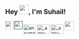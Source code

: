 ## Hey <img src="https://github.com/TheDudeThatCode/TheDudeThatCode/blob/master/Assets/Hi.gif" width="29px">, I'm Suhail!
<a href="https://www.linkedin.com/in/suhail-ahmad-06329b218/" target="blank"><img align="center" src="https://raw.githubusercontent.com/rahuldkjain/github-profile-readme-generator/master/src/images/icons/Social/linked-in-alt.svg" alt="ansuman-behera-7b00b61b6" height="30" width="40" /></a>
 <a href="https://twitter.com/suhaillahmadd" target="blank"><img align="center" src="https://raw.githubusercontent.com/rahuldkjain/github-profile-readme-generator/master/src/images/icons/Social/twitter.svg" alt="_ansuman_behera_/" height="30" width="40" /></a>
<a href="mailto:suhaillahmadd0@gmail.com">
  <img align="left" width="26px" src="https://cdn.jsdelivr.net/npm/simple-icons@v3/icons/gmail.svg" />
</a>
<a href="">
  <img align="left" width="26px" src="https://cdn.jsdelivr.net/npm/simple-icons@v3/icons/youtube.svg" />
</a>
 <a href="https://leetcode.com/suhaillahmad/" target="blank"><img align="center" src="https://raw.githubusercontent.com/rahuldkjain/github-profile-readme-generator/master/src/images/icons/Social/leet-code.svg" alt="_ansuman_behera_/" height="30" width="40" /></a>
<a href="https://discord.gg/Qph4G7qG">
    <img width="30px" src="https://www.vectorlogo.zone/logos/discordapp/discordapp-tile.svg" />
  </a>
